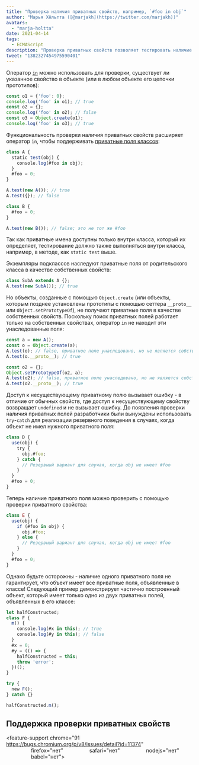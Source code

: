 ```yaml
---
title: "Проверка наличия приватных свойств, например, `#foo in obj`"
author: "Марья Хёльтта ([@marjakh](https://twitter.com/marjakh))"
avatars: 
  - "marja-holtta"
date: 2021-04-14
tags: 
  - ECMAScript
description: "Проверка приватных свойств позволяет тестировать наличие приватного поля в объекте."
tweet: "1382327454975590401"
---
```


Оператор [`in`](https://developer.mozilla.org/en-US/docs/Web/JavaScript/Reference/Operators/in) можно использовать для проверки, существует ли указанное свойство в объекте (или в любом объекте его цепочки прототипов):

```javascript
const o1 = {'foo': 0};
console.log('foo' in o1); // true
const o2 = {};
console.log('foo' in o2); // false
const o3 = Object.create(o1);
console.log('foo' in o3); // true
```

Функциональность проверки наличия приватных свойств расширяет оператор `in`, чтобы поддерживать [приватные поля классов](https://v8.dev/features/class-fields#private-class-fields):

```javascript
class A {
  static test(obj) {
    console.log(#foo in obj);
  }
  #foo = 0;
}

A.test(new A()); // true
A.test({}); // false

class B {
  #foo = 0;
}

A.test(new B()); // false; это не тот же #foo
```

Так как приватные имена доступны только внутри класса, который их определяет, тестирование должно также выполняться внутри класса, например, в методе, как `static test` выше.

Экземпляры подклассов наследуют приватные поля от родительского класса в качестве собственных свойств:

```javascript
class SubA extends A {};
A.test(new SubA()); // true
```

Но объекты, созданные с помощью `Object.create` (или объекты, которым позднее установлены прототипы с помощью сеттера `__proto__` или `Object.setPrototypeOf`), не получают приватные поля в качестве собственных свойств. Поскольку поиск приватных полей работает только на собственных свойствах, оператор `in` не находит эти унаследованные поля:

<!--truncate-->
```javascript
const a = new A();
const o = Object.create(a);
A.test(o); // false, приватное поле унаследовано, но не является собственным
A.test(o.__proto__); // true

const o2 = {};
Object.setPrototypeOf(o2, a);
A.test(o2); // false, приватное поле унаследовано, но не является собственным
A.test(o2.__proto__); // true
```

Доступ к несуществующему приватному полю вызывает ошибку - в отличие от обычных свойств, где доступ к несуществующему свойству возвращает `undefined` и не вызывает ошибку. До появления проверки наличия приватных полей разработчики были вынуждены использовать `try`-`catch` для реализации резервного поведения в случаях, когда объект не имел нужного приватного поля:

```javascript
class D {
  use(obj) {
    try {
      obj.#foo;
    } catch {
      // Резервный вариант для случая, когда obj не имеет #foo
    }
  }
  #foo = 0;
}
```

Теперь наличие приватного поля можно проверить с помощью проверки приватного свойства:

```javascript
class E {
  use(obj) {
    if (#foo in obj) {
      obj.#foo;
    } else {
      // Резервный вариант для случая, когда obj не имеет #foo
    }
  }
  #foo = 0;
}
```

Однако будьте осторожны - наличие одного приватного поля не гарантирует, что объект имеет все приватные поля, объявленные в классе! Следующий пример демонстрирует частично построенный объект, который имеет только одно из двух приватных полей, объявленных в его классе:

```javascript
let halfConstructed;
class F {
  m() {
    console.log(#x in this); // true
    console.log(#y in this); // false
  }
  #x = 0;
  #y = (() => {
    halfConstructed = this;
    throw 'error';
  })();
}

try {
  new F();
} catch {}

halfConstructed.m();
```

## Поддержка проверки приватных свойств

<feature-support chrome="91 https://bugs.chromium.org/p/v8/issues/detail?id=11374"
                 firefox="нет"
                 safari="нет"
                 nodejs="нет"
                 babel="нет"></feature-support>
